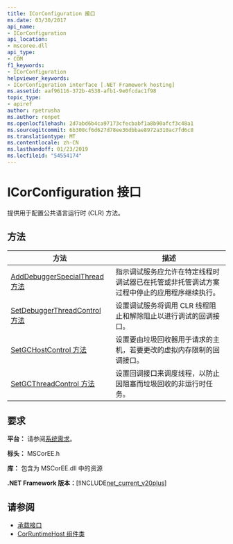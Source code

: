 ```yaml
---
title: ICorConfiguration 接口
ms.date: 03/30/2017
api_name:
- ICorConfiguration
api_location:
- mscoree.dll
api_type:
- COM
f1_keywords:
- ICorConfiguration
helpviewer_keywords:
- ICorConfiguration interface [.NET Framework hosting]
ms.assetid: aaf96116-372b-4538-afb1-9e0fcdac1f98
topic_type:
- apiref
author: rpetrusha
ms.author: ronpet
ms.openlocfilehash: 2d7abd6b4ca97173cfecbabf1a8b90afcf3c48a1
ms.sourcegitcommit: 6b308cf6d627d78ee36dbbae8972a310ac7fd6c8
ms.translationtype: MT
ms.contentlocale: zh-CN
ms.lasthandoff: 01/23/2019
ms.locfileid: "54554174"
---
```

# <a name="icorconfiguration-interface"></a>ICorConfiguration 接口
提供用于配置公共语言运行时 (CLR) 方法。  
  
## <a name="methods"></a>方法  
  
|方法|描述|  
|------------|-----------------|  
|[AddDebuggerSpecialThread 方法](../../../../docs/framework/unmanaged-api/hosting/icorconfiguration-adddebuggerspecialthread-method.md)|指示调试服务应允许在特定线程时调试器已在托管或非托管调试方案过程中停止的应用程序继续执行。|  
|[SetDebuggerThreadControl 方法](../../../../docs/framework/unmanaged-api/hosting/icorconfiguration-setdebuggerthreadcontrol-method.md)|设置调试服务将调用 CLR 线程阻止和解除阻止以进行调试的回调接口。|  
|[SetGCHostControl 方法](../../../../docs/framework/unmanaged-api/hosting/icorconfiguration-setgchostcontrol-method.md)|设置要由垃圾回收器用于请求的主机，若要更改的虚拟内存限制的回调接口。|  
|[SetGCThreadControl 方法](../../../../docs/framework/unmanaged-api/hosting/icorconfiguration-setgcthreadcontrol-method.md)|设置回调接口来调度线程，以防止因阻塞而垃圾回收的非运行时任务。|  
  
## <a name="requirements"></a>要求  
 **平台：** 请参阅[系统需求](../../../../docs/framework/get-started/system-requirements.md)。  
  
 **标头：** MSCorEE.h  
  
 **库：** 包含为 MSCorEE.dll 中的资源  
  
 **.NET Framework 版本：**[!INCLUDE[net_current_v20plus](../../../../includes/net-current-v20plus-md.md)]  
  
## <a name="see-also"></a>请参阅
- [承载接口](../../../../docs/framework/unmanaged-api/hosting/hosting-interfaces.md)
- [CorRuntimeHost 组件类](../../../../docs/framework/unmanaged-api/hosting/corruntimehost-coclass.md)
